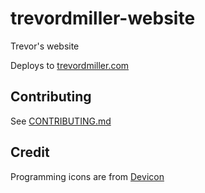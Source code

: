 # trevordmiller-website

Trevor's website

Deploys to [trevordmiller.com](https://trevordmiller.com)

## Contributing

See [CONTRIBUTING.md](CONTRIBUTING.md)

## Credit

Programming icons are from [Devicon](http://konpa.github.io/devicon/)
